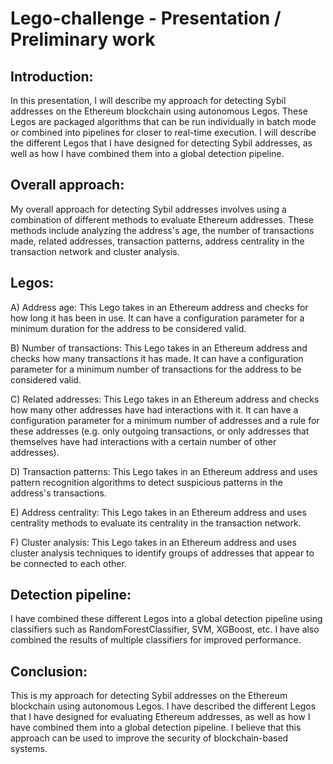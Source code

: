 # Lego-challenge - Presentation / Preliminary work

## Introduction:

In this presentation, I will describe my approach for detecting Sybil addresses on the Ethereum blockchain using autonomous Legos. These Legos are packaged algorithms that can be run individually in batch mode or combined into pipelines for closer to real-time execution. I will describe the different Legos that I have designed for detecting Sybil addresses, as well as how I have combined them into a global detection pipeline.

## Overall approach:

My overall approach for detecting Sybil addresses involves using a combination of different methods to evaluate Ethereum addresses. These methods include analyzing the address's age, the number of transactions made, related addresses, transaction patterns, address centrality in the transaction network and cluster analysis.

## Legos:

A) Address age: This Lego takes in an Ethereum address and checks for how long it has been in use. It can have a configuration parameter for a minimum duration for the address to be considered valid.

B) Number of transactions: This Lego takes in an Ethereum address and checks how many transactions it has made. It can have a configuration parameter for a minimum number of transactions for the address to be considered valid.

C) Related addresses: This Lego takes in an Ethereum address and checks how many other addresses have had interactions with it. It can have a configuration parameter for a minimum number of addresses and a rule for these addresses (e.g. only outgoing transactions, or only addresses that themselves have had interactions with a certain number of other addresses).

D) Transaction patterns: This Lego takes in an Ethereum address and uses pattern recognition algorithms to detect suspicious patterns in the address's transactions.

E) Address centrality: This Lego takes in an Ethereum address and uses centrality methods to evaluate its centrality in the transaction network.

F) Cluster analysis: This Lego takes in an Ethereum address and uses cluster analysis techniques to identify groups of addresses that appear to be connected to each other.

## Detection pipeline:

I have combined these different Legos into a global detection pipeline using classifiers such as RandomForestClassifier, SVM, XGBoost, etc. I have also combined the results of multiple classifiers for improved performance.

## Conclusion:

This is my approach for detecting Sybil addresses on the Ethereum blockchain using autonomous Legos. I have described the different Legos that I have designed for evaluating Ethereum addresses, as well as how I have combined them into a global detection pipeline. I believe that this approach can be used to improve the security of blockchain-based systems.
